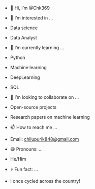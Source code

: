 - 👋 Hi, I’m @Chk369
  
- 👀 I’m interested in ...
- Data science
- Data Analyst
  
- 🌱 I’m currently learning ...
- Python
- Machine learning
- DeepLearning
- SQL
  
- 💞️ I’m looking to collaborate on ...
- Open-source projects
- Research papers on machine learning
  
- 📫 How to reach me ...
- Email: chilupurik848@gmail.com
  
- 😄 Pronouns: ...
- He/Him
  
- ⚡ Fun fact: ...
- I once cycled across the country!

<!---
Chk369/Chk369 is a ✨ special ✨ repository because its `README.md` (this file) appears on your GitHub profile.
You can click the Preview link to take a look at your changes.
--->
